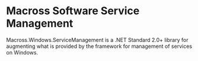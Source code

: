# Macross Software Service Management

Macross.Windows.ServiceManagement is a .NET Standard 2.0+ library for augmenting
what is provided by the framework for management of services on Windows.